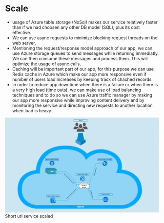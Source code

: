 # Scale
- usage of Azure table storage (NoSql) makes our service relatively faster than if we had choosen any other DB model (SQL), plus its cost effective.
- We can use async requests to minimize blocking request threads on the web server.
- Mentioning the request/response model approach of our app, we can use Azure storage queues to send messages while returning immediatly. We can then consume these messages and process them. This will optimize the usage of async calls.
- Caching will be important part of our app, for this purpose we can use Redis cache in Azure which make our app more responsive even if number of users load increases by keeping track of chached records.
- In order to reduce app downtime when there is a failure or when there is a very high load (time outs), we can make use of load balancing techniques and to do so we can use Azure traffic manager by making our app more responsive while improving content delivery and by monitoring the service and directing new requests to another location when load is heavy.

![Short Url scaled web app design](/shorturlscaled.png)
Short url service scaled